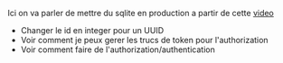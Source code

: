 Ici on va parler de mettre du sqlite en production a partir de cette [video](https://www.youtube.com/watch?v=XcAYkriuQ1o&t=377s)

<!-- TODO:  -->
- Changer le id en integer pour un UUID
- Voir comment je peux gerer les trucs de token pour l'authorization
- Voir comment faire de l'authorization/authentication




